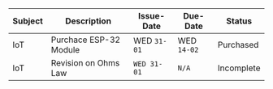 | Subject | Description | Issue-Date | Due-Date | Status |
|---------|-------------|------------|---------|--------|
| IoT     | Purchace ESP-32 Module | WED `31-01` | WED `14-02` | Purchased |
| IoT     | Revision on Ohms Law | `WED 31-01` | `N/A` | Incomplete |